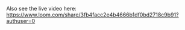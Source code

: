 Also see the live video here:
https://www.loom.com/share/3fb4facc2e4b4666b1df0bd2718c9b91?authuser=0
